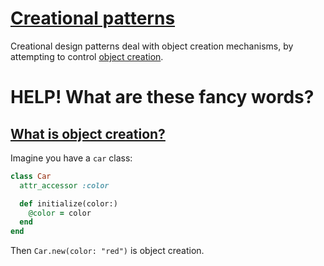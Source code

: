 # [Creational patterns](https://sourcemaking.com/design_patterns/creational_patterns)

Creational design patterns deal with object creation mechanisms, by attempting to control [object creation](#object-creation).

# HELP! What are these fancy words?

## [What is object creation?](#object-creation)

Imagine you have a `car` class:

```ruby
class Car
  attr_accessor :color

  def initialize(color:)
    @color = color
  end
end
```

Then `Car.new(color: "red")` is object creation.

